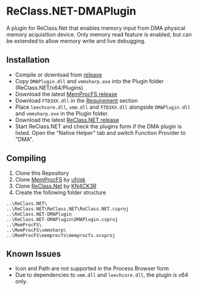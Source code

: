 # ReClass.NET-DMAPlugin
A plugin for ReClass.Net that enables memory input from DMA physical memory acquisition device. Only memory read feature is enabled, but can be extended to allow memory write and live debugging. 

## Installation
- Compile or download from [release]()
- Copy `DMAPlugin.dll` and `vmmsharp.exe` into the Plugin folder (ReClass.NET/x64/Plugins)
- Download the latest [MemProcFS release](https://github.com/ufrisk/MemProcFS/releases)
- Download `FTD3XX.dll` in the [Requirement](https://github.com/ufrisk/LeechCore/wiki/Device_FPGA) section
- Place `leechcore.dll`, `vmm.dll` and `FTD3XX.dll` alongside `DMAPlugin.dll` and `vmmsharp.exe` in the Plugin folder.
- Download the latest [ReClass.NET release](https://github.com/ReClassNET/ReClass.NET/releases/)
- Start ReClass.NET and check the plugins form if the DMA plugin is listed. Open the "Native Helper" tab and switch Function Provider to "DMA".
## Compiling
1. Clone this Repository
2. Clone [MemProcFS](https://github.com/ufrisk/MemProcFS) by [ufrisk](https://github.com/ufrisk)
3. Clone [ReClass.Net](https://github.com/ReClassNET/ReClass.NET) by [KN4CK3R](https://github.com/KN4CK3R)
4. Create the following folder structure

```
..\ReClass.NET\
..\ReClass.NET\ReClass.NET\ReClass.NET.csproj
..\ReClass.NET-DMAPlugin
..\ReClass.NET-DMAPlugin\DMAPlugin.csproj
..\MemProcFS\
..\MemProcFS\vmmsharp\
..\MemProcFS\memprocfs\memprocfs.vcxproj
```
## Known Issues
- Icon and Path are not supported in the Process Browser form
- Due to dependencies to `vmm.dll` and `leechcore.dll`, the plugin is x64 only.
